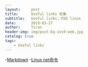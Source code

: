 ```yaml
---
layout:     post
title:      Useful links 收集
subtitle:   Useful links：代码 linux
date:       2019-03-27
author:     Yiran
header-img: img/post-bg-ios9-web.jpg
catalog: true
tags:
    - Useful links
---
```

-[Markdown](https://www.jianshu.com/p/191d1e21f7ed)
-[Linux net命令](https://linux.cn/article-5461-1.html)

